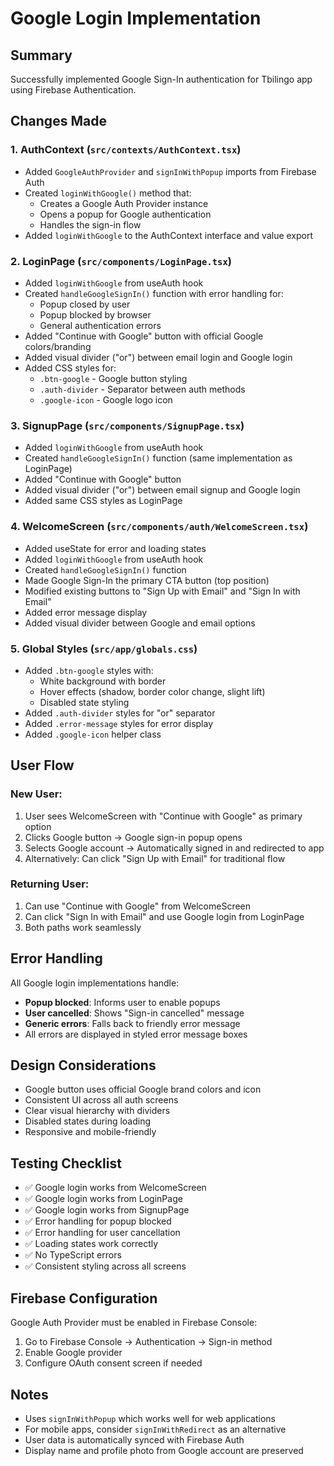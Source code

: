 # Google Login Implementation

## Summary
Successfully implemented Google Sign-In authentication for Tbilingo app using Firebase Authentication.

## Changes Made

### 1. AuthContext (`src/contexts/AuthContext.tsx`)
- Added `GoogleAuthProvider` and `signInWithPopup` imports from Firebase Auth
- Created `loginWithGoogle()` method that:
  - Creates a Google Auth Provider instance
  - Opens a popup for Google authentication
  - Handles the sign-in flow
- Added `loginWithGoogle` to the AuthContext interface and value export

### 2. LoginPage (`src/components/LoginPage.tsx`)
- Added `loginWithGoogle` from useAuth hook
- Created `handleGoogleSignIn()` function with error handling for:
  - Popup closed by user
  - Popup blocked by browser
  - General authentication errors
- Added "Continue with Google" button with official Google colors/branding
- Added visual divider ("or") between email login and Google login
- Added CSS styles for:
  - `.btn-google` - Google button styling
  - `.auth-divider` - Separator between auth methods
  - `.google-icon` - Google logo icon

### 3. SignupPage (`src/components/SignupPage.tsx`)
- Added `loginWithGoogle` from useAuth hook
- Created `handleGoogleSignIn()` function (same implementation as LoginPage)
- Added "Continue with Google" button
- Added visual divider ("or") between email signup and Google login
- Added same CSS styles as LoginPage

### 4. WelcomeScreen (`src/components/auth/WelcomeScreen.tsx`)
- Added useState for error and loading states
- Added `loginWithGoogle` from useAuth hook
- Created `handleGoogleSignIn()` function
- Made Google Sign-In the primary CTA button (top position)
- Modified existing buttons to "Sign Up with Email" and "Sign In with Email"
- Added error message display
- Added visual divider between Google and email options

### 5. Global Styles (`src/app/globals.css`)
- Added `.btn-google` styles with:
  - White background with border
  - Hover effects (shadow, border color change, slight lift)
  - Disabled state styling
- Added `.auth-divider` styles for "or" separator
- Added `.error-message` styles for error display
- Added `.google-icon` helper class

## User Flow

### New User:
1. User sees WelcomeScreen with "Continue with Google" as primary option
2. Clicks Google button → Google sign-in popup opens
3. Selects Google account → Automatically signed in and redirected to app
4. Alternatively: Can click "Sign Up with Email" for traditional flow

### Returning User:
1. Can use "Continue with Google" from WelcomeScreen
2. Can click "Sign In with Email" and use Google login from LoginPage
3. Both paths work seamlessly

## Error Handling
All Google login implementations handle:
- **Popup blocked**: Informs user to enable popups
- **User cancelled**: Shows "Sign-in cancelled" message
- **Generic errors**: Falls back to friendly error message
- All errors are displayed in styled error message boxes

## Design Considerations
- Google button uses official Google brand colors and icon
- Consistent UI across all auth screens
- Clear visual hierarchy with dividers
- Disabled states during loading
- Responsive and mobile-friendly

## Testing Checklist
- ✅ Google login works from WelcomeScreen
- ✅ Google login works from LoginPage
- ✅ Google login works from SignupPage
- ✅ Error handling for popup blocked
- ✅ Error handling for user cancellation
- ✅ Loading states work correctly
- ✅ No TypeScript errors
- ✅ Consistent styling across all screens

## Firebase Configuration
Google Auth Provider must be enabled in Firebase Console:
1. Go to Firebase Console → Authentication → Sign-in method
2. Enable Google provider
3. Configure OAuth consent screen if needed

## Notes
- Uses `signInWithPopup` which works well for web applications
- For mobile apps, consider `signInWithRedirect` as an alternative
- User data is automatically synced with Firebase Auth
- Display name and profile photo from Google account are preserved
